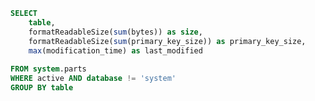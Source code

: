 ```sql tables
SELECT
    table,
    formatReadableSize(sum(bytes)) as size,
    formatReadableSize(sum(primary_key_size)) as primary_key_size,
    max(modification_time) as last_modified
    
FROM system.parts
WHERE active AND database != 'system'
GROUP BY table
```


<DataTable value={tables} searchValue="table">
    <Column field="table" header="Table name"></Column>
    <Column field="size" header="Size"></Column>
</DataTable>